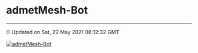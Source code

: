 # admetMesh-Bot
---
⏰ Updated on Sat, 22 May 2021 06:12:32 GMT

[![admetMesh-Bot](https://github.com/kotori-y/admetMesh-bot/actions/workflows/main.yml/badge.svg)](https://github.com/kotori-y/admetMesh-bot/actions/workflows/main.yml)
